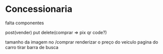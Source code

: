 # Concessionaria
falta 
componentes

post(vender) put delete(comprar => pix qr code?)


tamanho da imagem no /comprar
renderizar o preço do veiculo
pagina do carro
tirar barra de busca

